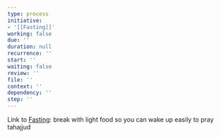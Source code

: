 ```yaml
---
type: process
initiative:
- '[[Fasting]]'
working: false
due: ''
duration: null
recurrence: ''
start: ''
waiting: false
review: ''
file: ''
context: ''
dependency: ''
step: ''
---
```


Link to [Fasting](docs/sidebar1/Initiatives/worship/Fasting.md): break with light food so you can wake up easily to pray tahajjud